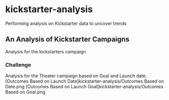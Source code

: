 # kickstarter-analysis
Performing analysis on Kickstarter data to uncover trends
## An Analysis of Kickstarter Campaigns
Analysis for the kickstarters campaign
### Challenge
Analysis for the Theater campaign based on Goal and Launch date.
[Outcomes Based on Launch Date]kickstarter-analysis/Outcomes Based on Date.png
[Outcomes Based on Launch Goal]kickstarter-analysis/Outcomes Based on Goal.png


